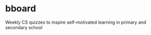 bboard
======

Weekly CS quizzes to inspire self-motivated learning in primary and secondary school 

